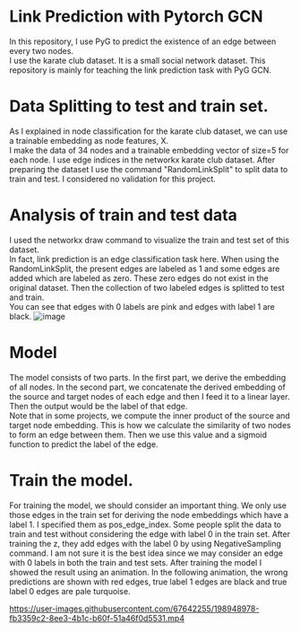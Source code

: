 
# Link Prediction with Pytorch GCN  
In this repository, I use PyG to predict the existence of an edge between every two nodes.   
I use the karate club dataset. It is a small social network dataset. This repository is mainly for teaching the link prediction task with PyG GCN. 
# Data Splitting to test and train set. 
As I explained in node classification for the karate club dataset, we can use a trainable embedding as node features, X.   
I make the data of 34 nodes and a trainable embedding vector of size=5 for each node. I use edge indices in the networkx karate club dataset. 
After preparing the dataset I use the command "RandomLinkSplit" to split data to train and test. I considered no validation for this project. 
# Analysis of train and test data   
I used the networkx draw command to visualize the train and test set of this dataset.   
In fact, link prediction is an edge classification task here. When using the RandomLinkSplit, the present edges are labeled as 1 and some edges are added which are labeled as zero. These zero edges do not exist in the original dataset. Then the collection of two labeled edges is splitted to test and train.  
You can see that edges with 0 labels are pink and edges with label 1 are black. 
![image](https://user-images.githubusercontent.com/67642255/198947742-601e8413-d280-4240-94af-081ea9b67135.png)

# Model   
The model consists of two parts. 
In the first part, we derive the embedding of all nodes. 
In the second part, we concatenate the derived embedding of the source and target nodes of each edge and then I feed it to a linear layer.  Then the output would be the label of that edge.   
Note that in some projects, we compute the inner product of the source and target node embedding. This is how we calculate the similarity of two nodes to form an edge between them. Then we use this value and a sigmoid function to predict the label of the edge.   
# Train the model.  
For training the model, we should consider an important thing. 
We only use those edges in the train set for deriving the node embeddings which have a label 1. I specified them as pos_edge_index. 
Some people split the data to train and test without considering the edge with label 0 in the train set. After training the z, they add edges with the label 0 by using NegativeSampling command. I am not sure it is the best idea since we may consider an edge with 0 labels in both the train and test sets. 
After training the model I showed the result using an animation. In the following animation, the wrong predictions are shown with red edges, true label 1 edges are black and true label 0 edges are pale turquoise. 




https://user-images.githubusercontent.com/67642255/198948978-fb3359c2-8ee3-4b1c-b60f-51a46f0d5531.mp4

